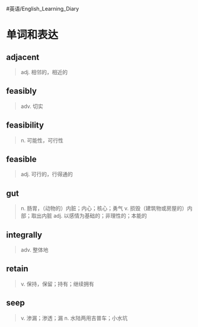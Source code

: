 #英语/English_Learning_Diary 
# 单词和表达
## adjacent
> adj.
> 	相邻的，相近的

## feasibly
> adv.
> 	切实

## feasibility
> n.
> 	可能性，可行性

## feasible
> adj.
> 	可行的，行得通的

## gut
> n.
> 	肠胃，（动物的）内脏；内心；核心；勇气
> v.
> 	损毁（建筑物或房屋的）内部；取出内脏
> adj.
> 	以感情为基础的；非理性的；本能的

## integrally
> adv.
> 	整体地

## retain
> v.
> 	保持，保留；持有；继续拥有

## seep
> v.
> 	渗漏；渗透；漏
> n.
> 	水陆两用吉普车；小水坑